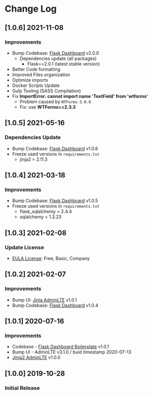 # Change Log

## [1.0.6] 2021-11-08
### Improvements

- Bump Codebase: [Flask Dashboard](https://github.com/app-generator/boilerplate-code-flask-dashboard) v2.0.0
  - Dependencies update (all packages) 
    - Flask==2.0.1 (latest stable version)
- Better Code formatting
- Improved Files organization
- Optimize imports
- Docker Scripts Update
- Gulp Tooling  (SASS Compilation)
- Fix **ImportError: cannot import name 'TextField' from 'wtforms'**
  - Problem caused by `WTForms-3.0.0`
  - Fix: use **WTForms==2.3.3**

## [1.0.5] 2021-05-16
### Dependencies Update

- Bump Codebase: [Flask Dashboard](https://github.com/app-generator/boilerplate-code-flask-dashboard) v1.0.6
- Freeze used versions in `requirements.txt`
    - jinja2 = 2.11.3

## [1.0.4] 2021-03-18
### Improvements

- Bump Codebase: [Flask Dashboard](https://github.com/app-generator/boilerplate-code-flask-dashboard) v1.0.5
- Freeze used versions in `requirements.txt`
    - flask_sqlalchemy = 2.4.4
    - sqlalchemy = 1.3.23

## [1.0.3] 2021-02-08
### Update License

- [EULA License](https://github.com/app-generator/license-eula): Free, Basic, Company

## [1.0.2] 2021-02-07
### Improvements 

- Bump UI: [Jinja AdminLTE](https://github.com/app-generator/jinja-adminlte/releases) v1.0.1
- Bump Codebase: [Flask Dashboard](https://github.com/app-generator/boilerplate-code-flask-dashboard/releases) v1.0.4

## [1.0.1] 2020-07-16
### Improvements 

- Codebase - [Flask Dashboard Boilerplate](https://github.com/app-generator/boilerplate-code-flask-dashboard) v1.0.1
- Bump UI - AdminLTE v3.1.0 / buid timestamp 2020-07-13
- [Jinja2 AdminLTE](https://github.com/app-generator/jinja2-adminlte) v1.0.0

## [1.0.0] 2019-10-28
### Initial Release
